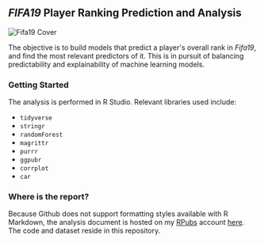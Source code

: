 ## *FIFA19* Player Ranking Prediction and Analysis

![Fifa19 Cover](https://images-na.ssl-images-amazon.com/images/I/91yLVC5QshL._SX342_.jpg) 

The objective is to build models that predict a player's overall rank in *Fifa19*, and find the most relevant predictors of it.  This is in pursuit of balancing predictability and explainability of machine learning models.

### Getting Started

The analysis is performed in R Studio.  Relevant libraries used include:

* ```tidyverse```
* ```stringr```
* ```randomForest```
* ```magrittr```
* ```purrr```
* ```ggpubr```
* ```corrplot```
* ```car```

### Where is the report?

Because Github does not support formatting styles available with R Markdown, the analysis document is hosted on my [RPubs](http://rpubs.com/) account [here](http://rpubs.com/triceraptops/524786).  The code and dataset reside in this repository.  